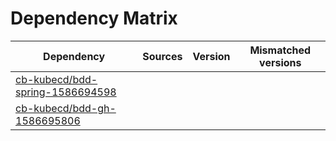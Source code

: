 # Dependency Matrix

Dependency | Sources | Version | Mismatched versions
---------- | ------- | ------- | -------------------
[cb-kubecd/bdd-spring-1586694598](https://github.com/cb-kubecd/bdd-spring-1586694598.git) |  | []() | 
[cb-kubecd/bdd-gh-1586695806](https://github.com/cb-kubecd/bdd-gh-1586695806.git) |  | []() | 
